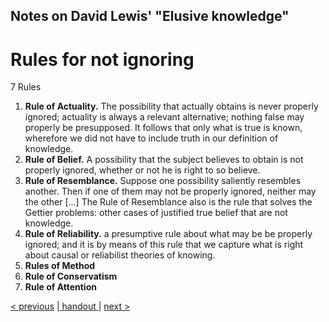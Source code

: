 
##  Notes on David Lewis' "Elusive knowledge"

# Rules for not ignoring

7 Rules

1. __Rule of Actuality.__ The possibility that actually obtains is never properly ignored; actuality is always a relevant alternative; nothing false may properly be presupposed. It follows that only what is true is known, wherefore we did not have to include truth in our definition of knowledge.
1. __Rule of Belief.__ A possibility that the subject believes to obtain is not properly ignored, whether or not he is right to so believe. 
1. __Rule of Resemblance.__ Suppose one possibility saliently resembles another. Then if one of them may not be properly ignored, neither may the other [...] The Rule of Resemblance also is the rule that solves the Gettier problems: other cases of justified true belief that are not knowledge.
1. __Rule of Reliability.__ a presumptive rule about what may be be properly ignored; and it is by means of this rule that we capture what is right about causal or reliabilist theories of knowing.
1. __Rules of Method__
1. __Rule of Conservatism__
1. __Rule of Attention__

[< previous](03_uneliminated-possibilities.md)  |[ handout ](lewis_iff_handout.pdf)|  [next >](05_elusiveness.md)
